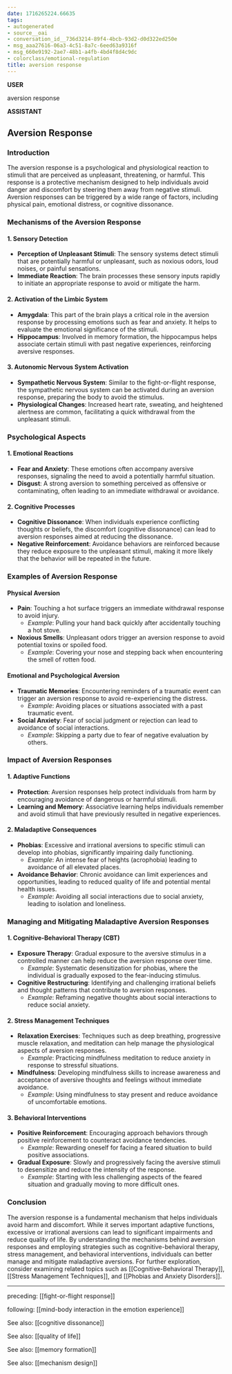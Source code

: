 ```yaml
---
date: 1716265224.66635
tags:
- autogenerated
- source__oai
- conversation_id__736d3214-89f4-4bcb-93d2-d0d322ed250e
- msg_aaa27616-06a3-4c51-8a7c-6eed63a9316f
- msg_660e9192-2ae7-48b1-a4fb-4bd4f8d4c9dc
- colorclass/emotional-regulation
title: aversion response
---
```


**USER**

aversion response


**ASSISTANT**

## Aversion Response

### Introduction
The aversion response is a psychological and physiological reaction to stimuli that are perceived as unpleasant, threatening, or harmful. This response is a protective mechanism designed to help individuals avoid danger and discomfort by steering them away from negative stimuli. Aversion responses can be triggered by a wide range of factors, including physical pain, emotional distress, or cognitive dissonance.

### Mechanisms of the Aversion Response

#### 1. Sensory Detection
- **Perception of Unpleasant Stimuli**: The sensory systems detect stimuli that are potentially harmful or unpleasant, such as noxious odors, loud noises, or painful sensations.
- **Immediate Reaction**: The brain processes these sensory inputs rapidly to initiate an appropriate response to avoid or mitigate the harm.

#### 2. Activation of the Limbic System
- **Amygdala**: This part of the brain plays a critical role in the aversion response by processing emotions such as fear and anxiety. It helps to evaluate the emotional significance of the stimuli.
- **Hippocampus**: Involved in memory formation, the hippocampus helps associate certain stimuli with past negative experiences, reinforcing aversive responses.

#### 3. Autonomic Nervous System Activation
- **Sympathetic Nervous System**: Similar to the fight-or-flight response, the sympathetic nervous system can be activated during an aversion response, preparing the body to avoid the stimulus.
- **Physiological Changes**: Increased heart rate, sweating, and heightened alertness are common, facilitating a quick withdrawal from the unpleasant stimuli.

### Psychological Aspects

#### 1. Emotional Reactions
- **Fear and Anxiety**: These emotions often accompany aversive responses, signaling the need to avoid a potentially harmful situation.
- **Disgust**: A strong aversion to something perceived as offensive or contaminating, often leading to an immediate withdrawal or avoidance.

#### 2. Cognitive Processes
- **Cognitive Dissonance**: When individuals experience conflicting thoughts or beliefs, the discomfort (cognitive dissonance) can lead to aversion responses aimed at reducing the dissonance.
- **Negative Reinforcement**: Avoidance behaviors are reinforced because they reduce exposure to the unpleasant stimuli, making it more likely that the behavior will be repeated in the future.

### Examples of Aversion Response

#### Physical Aversion
- **Pain**: Touching a hot surface triggers an immediate withdrawal response to avoid injury.
  - *Example*: Pulling your hand back quickly after accidentally touching a hot stove.
- **Noxious Smells**: Unpleasant odors trigger an aversion response to avoid potential toxins or spoiled food.
  - *Example*: Covering your nose and stepping back when encountering the smell of rotten food.

#### Emotional and Psychological Aversion
- **Traumatic Memories**: Encountering reminders of a traumatic event can trigger an aversion response to avoid re-experiencing the distress.
  - *Example*: Avoiding places or situations associated with a past traumatic event.
- **Social Anxiety**: Fear of social judgment or rejection can lead to avoidance of social interactions.
  - *Example*: Skipping a party due to fear of negative evaluation by others.

### Impact of Aversion Responses

#### 1. Adaptive Functions
- **Protection**: Aversion responses help protect individuals from harm by encouraging avoidance of dangerous or harmful stimuli.
- **Learning and Memory**: Associative learning helps individuals remember and avoid stimuli that have previously resulted in negative experiences.

#### 2. Maladaptive Consequences
- **Phobias**: Excessive and irrational aversions to specific stimuli can develop into phobias, significantly impairing daily functioning.
  - *Example*: An intense fear of heights (acrophobia) leading to avoidance of all elevated places.
- **Avoidance Behavior**: Chronic avoidance can limit experiences and opportunities, leading to reduced quality of life and potential mental health issues.
  - *Example*: Avoiding all social interactions due to social anxiety, leading to isolation and loneliness.

### Managing and Mitigating Maladaptive Aversion Responses

#### 1. Cognitive-Behavioral Therapy (CBT)
- **Exposure Therapy**: Gradual exposure to the aversive stimulus in a controlled manner can help reduce the aversion response over time.
  - *Example*: Systematic desensitization for phobias, where the individual is gradually exposed to the fear-inducing stimulus.
- **Cognitive Restructuring**: Identifying and challenging irrational beliefs and thought patterns that contribute to aversion responses.
  - *Example*: Reframing negative thoughts about social interactions to reduce social anxiety.

#### 2. Stress Management Techniques
- **Relaxation Exercises**: Techniques such as deep breathing, progressive muscle relaxation, and meditation can help manage the physiological aspects of aversion responses.
  - *Example*: Practicing mindfulness meditation to reduce anxiety in response to stressful situations.
- **Mindfulness**: Developing mindfulness skills to increase awareness and acceptance of aversive thoughts and feelings without immediate avoidance.
  - *Example*: Using mindfulness to stay present and reduce avoidance of uncomfortable emotions.

#### 3. Behavioral Interventions
- **Positive Reinforcement**: Encouraging approach behaviors through positive reinforcement to counteract avoidance tendencies.
  - *Example*: Rewarding oneself for facing a feared situation to build positive associations.
- **Gradual Exposure**: Slowly and progressively facing the aversive stimuli to desensitize and reduce the intensity of the response.
  - *Example*: Starting with less challenging aspects of the feared situation and gradually moving to more difficult ones.

### Conclusion
The aversion response is a fundamental mechanism that helps individuals avoid harm and discomfort. While it serves important adaptive functions, excessive or irrational aversions can lead to significant impairments and reduce quality of life. By understanding the mechanisms behind aversion responses and employing strategies such as cognitive-behavioral therapy, stress management, and behavioral interventions, individuals can better manage and mitigate maladaptive aversions. For further exploration, consider examining related topics such as [[Cognitive-Behavioral Therapy]], [[Stress Management Techniques]], and [[Phobias and Anxiety Disorders]].


---

preceding: [[fight-or-flight response]]  


following: [[mind-body interaction in the emotion experience]]

See also: [[cognitive dissonance]]


See also: [[quality of life]]


See also: [[memory formation]]


See also: [[mechanism design]]